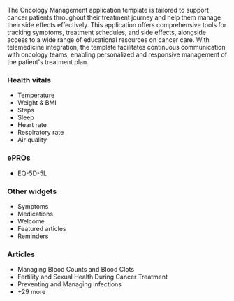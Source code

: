 The Oncology Management application template is tailored to support cancer patients throughout their treatment journey
and help them manage their side effects effectively. This application offers comprehensive tools for tracking symptoms,
treatment schedules, and side effects, alongside access to a wide range of educational resources on cancer care. With
telemedicine integration, the template facilitates continuous communication with oncology teams, enabling personalized
and responsive management of the patient's treatment plan.

### Health vitals

- Temperature
- Weight & BMI
- Steps
- Sleep
- Heart rate
- Respiratory rate
- Air quality

### ePROs

- EQ-5D-5L

### Other widgets

- Symptoms
- Medications
- Welcome
- Featured articles
- Reminders

### Articles

- Managing Blood Counts and Blood Clots
- Fertility and Sexual Health During Cancer Treatment
- Preventing and Managing Infections
- +29 more